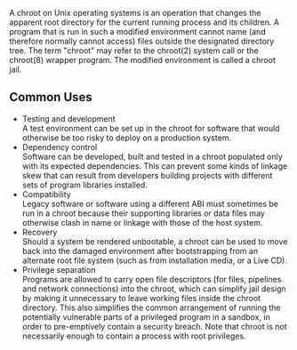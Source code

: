 A chroot on Unix operating systems is an operation that changes the apparent root directory for the current running process and its children. A program that is run in such a modified environment cannot name (and therefore normally cannot access) files outside the designated directory tree. The term "chroot" may refer to the chroot(2) system call or the chroot(8) wrapper program. The modified environment is called a chroot jail.

## Common Uses ## 
* Testing and development   
A test environment can be set up in the chroot for software that would otherwise be too risky to deploy on a production system.
* Dependency control   
Software can be developed, built and tested in a chroot populated only with its expected dependencies. This can prevent some kinds of linkage skew that can result from developers building projects with different sets of program libraries installed.
* Compatibility   
Legacy software or software using a different ABI must sometimes be run in a chroot because their supporting libraries or data files may otherwise clash in name or linkage with those of the host system.
* Recovery   
Should a system be rendered unbootable, a chroot can be used to move back into the damaged environment after bootstrapping from an alternate root file system (such as from installation media, or a Live CD).
* Privilege separation   
Programs are allowed to carry open file descriptors (for files, pipelines and network connections) into the chroot, which can simplify jail design by making it unnecessary to leave working files inside the chroot directory. This also simplifies the common arrangement of running the potentially vulnerable parts of a privileged program in a sandbox, in order to pre-emptively contain a security breach. Note that chroot is not necessarily enough to contain a process with root privileges.
